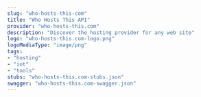 ```yaml
---
slug: "who-hosts-this-com"
title: "Who Hosts This API"
provider: "who-hosts-this.com"
description: "Discover the hosting provider for any web site"
logo: "who-hosts-this.com-logo.png"
logoMediaType: "image/png"
tags:
- "hosting"
- "iot"
- "tools"
stubs: "who-hosts-this.com-stubs.json"
swagger: "who-hosts-this.com-swagger.json"
---
```

